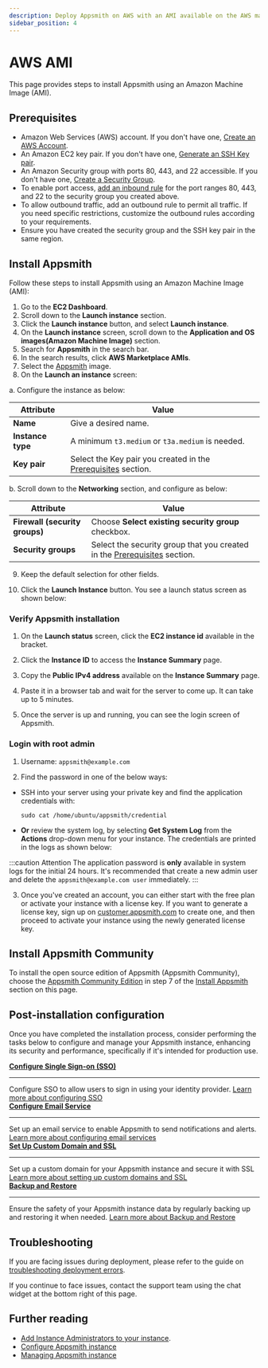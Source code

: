 ```yaml
---
description: Deploy Appsmith on AWS with an AMI available on the AWS marketplace.
sidebar_position: 4
---
```


# AWS AMI

This page provides steps to install Appsmith using an Amazon Machine Image (AMI).

## Prerequisites

- Amazon Web Services (AWS) account. If you don't have one, [Create an AWS Account](https://aws.amazon.com/premiumsupport/knowledge-center/create-and-activate-aws-account/).
- An Amazon EC2 key pair. If you don't have one, [Generate an SSH Key pair](https://docs.aws.amazon.com/AWSEC2/latest/UserGuide/ec2-key-pairs.html#having-ec2-create-your-key-pair).
- An Amazon Security group with ports 80, 443, and 22 accessible. If you don't have one, [Create a Security Group](https://docs.aws.amazon.com/AWSEC2/latest/UserGuide/working-with-security-groups.html#creating-security-group).
- To enable port access, [add an inbound rule](https://docs.aws.amazon.com/AWSEC2/latest/UserGuide/working-with-security-groups.html#adding-security-group-rule) for the port ranges 80, 443, and 22 to the security group you created above.
- To allow outbound traffic, add an outbound rule to permit all traffic. If you need specific restrictions, customize the outbound rules according to your requirements.
- Ensure you have created the security group and the SSH key pair in the same region.

## Install Appsmith

Follow these steps to install Appsmith using an Amazon Machine Image (AMI):

1. Go to the **EC2 Dashboard**.
2. Scroll down to the **Launch instance** section.
3. Click the **Launch instance** button, and select **Launch instance**.
4. On the **Launch instance** screen, scroll down to the **Application and OS images(Amazon Machine Image)** section.
5. Search for **Appsmith** in the search bar.
6. In the search results, click **AWS Marketplace AMIs**.
7. Select the [Appsmith](https://aws.amazon.com/marketplace/pp/prodview-mrpgdd3mhpvbs) image.
8. On the **Launch an instance** screen:

a. Configure the instance as below:

| Attribute         | Value                                                                           |
| ----------------- | ------------------------------------------------------------------------------- |
| **Name**          | Give a desired name.                                                            |
| **Instance type** | A minimum `t3.medium` or `t3a.medium` is needed.                                |
| **Key pair**      | Select the Key pair you created in the [Prerequisites](#prerequisites) section. |

b. Scroll down to the **Networking** section, and configure as below:

| Attribute                      | Value                                                                                      |
| ------------------------------ | ------------------------------------------------------------------------------------------ |
| **Firewall (security groups)** | Choose **Select existing security group** checkbox.                                        |
| **Security groups**            | Select the security group that you created in the [Prerequisites](#prerequisites) section. |

9. Keep the default selection for other fields.

10. Click the **Launch Instance** button. You see a launch status screen as shown below:

<ZoomImage src="/img/aws_ami_create_server_status.png" alt="A launch status screen shows the server status." caption="A launch status screen shows the server status" />

### Verify Appsmith installation

1. On the **Launch status** screen, click the **EC2 instance id** available in the bracket.

2. Click the **Instance ID** to access the **Instance Summary** page.

3. Copy the **Public IPv4 address** available on the **Instance Summary** page.

 <ZoomImage src="/img/aws-ecs-ami-find-DNS-to-access-appsmith.png" alt="Use DNS or Public IP to access Appsmith." caption="Use DNS or Public IP to access Appsmith" />
 
4. Paste it in a browser tab and wait for the server to come up. It can take up to 5 minutes. 
 
5. Once the server is up and running, you can see the login screen of Appsmith.

### Login with root admin

1. Username: `appsmith@example.com`

2. Find the password in one of the below ways:

- SSH into your server using your private key and find the application credentials with:
  ```
  sudo cat /home/ubuntu/appsmith/credential
  ```
- **Or** review the system log, by selecting **Get System Log** from the **Actions** drop-down menu for your instance. The credentials are printed in the logs as shown below:

:::caution Attention
The application password is **only** available in system logs for the initial 24 hours. It's recommended that create a new admin user and delete the `appsmith@example.com user` immediately.
:::

 <ZoomImage src="/img/aws-system-log.png" alt="Appsmith default credentials" caption="Appsmith default credentials" />

3. Once you've created an account, you can either start with the free plan or activate your instance with a license key. If you want to generate a license key, sign up on [customer.appsmith.com](https://customer.appsmith.com) to create one, and then proceed to activate your instance using the newly generated license key.

## Install Appsmith Community

To install the open source edition of Appsmith (Appsmith Community), choose the [Appsmith Community Edition](https://aws.amazon.com/marketplace/pp/prodview-mclslaty46ah4) in step 7 of the [Install Appsmith](#install-appsmith) section on this page.


## Post-installation configuration

Once you have completed the installation process, consider performing the tasks below to configure and manage your Appsmith instance, enhancing its security and performance, specifically if it's intended for production use.
<div className="containerGridSampleApp">
  <div className="containerColumnSampleApp columnGrid column-one">
    <div className="containerCol">
      <a href="/getting-started/setup/instance-configuration/authentication">
        <strong>Configure Single Sign-on (SSO)</strong>
      </a>
    </div>
    <hr/>
    <div className="containerDescription">
      Configure SSO to allow users to sign in using your identity provider. <a href="/getting-started/setup/instance-configuration/authentication">Learn more about configuring SSO</a>
    </div>
    
  </div>

  <div className="containerColumnSampleApp columnGrid column-two">
    <div className="containerCol">
      <a href="/getting-started/setup/instance-configuration/email">
        <strong>Configure Email Service</strong>
      </a>
    </div>
    <hr/>
    <div className="containerDescription">
      Set up an email service to enable Appsmith to send notifications and alerts. <a href="/getting-started/setup/instance-configuration/email">Learn more about configuring email services</a>
    </div>
    
  </div>
</div>

<div className="containerGridSampleApp">
  <div className="containerColumnSampleApp columnGrid column-one">
    <div className="containerCol">
      <a href="/getting-started/setup/instance-configuration/custom-domain">
        <strong>Set Up Custom Domain and SSL</strong>
      </a>
    </div>
    <hr/>
    <div className="containerDescription">
      Set up a custom domain for your Appsmith instance and secure it with SSL <a href="/getting-started/setup/instance-configuration/custom-domain">Learn more about setting up custom domains and SSL</a>
    </div>
    
  </div>

  <div className="containerColumnSampleApp columnGrid column-two">
     <div className="containerCol">
      <a href="/getting-started/setup/instance-management/appsmithctl">
        <strong>Backup and Restore</strong>
      </a>
    </div>
    <hr/>
    <div className="containerDescription">
      Ensure the safety of your Appsmith instance data by regularly backing up and restoring it when needed. 
      <a href="/getting-started/setup/instance-management/appsmithctl">Learn more about Backup and Restore</a>
    </div>
  </div>
</div>

## Troubleshooting

If you are facing issues during deployment, please refer to the guide on [troubleshooting deployment errors](/help-and-support/troubleshooting-guide/deployment-errors).

If you continue to face issues, contact the support team using the chat widget at the bottom right of this page.

## Further reading

- [Add Instance Administrators to your instance](/getting-started/setup/instance-configuration#add-instance-administrator).
- [Configure Appsmith instance](/getting-started/setup/instance-configuration/)
- [Managing Appsmith instance](/getting-started/setup/instance-management/)
